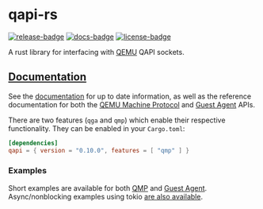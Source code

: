 # qapi-rs

[![release-badge][]][cargo] [![docs-badge][]][docs] [![license-badge][]][license]

A rust library for interfacing with [QEMU](https://www.qemu.org/) QAPI sockets.

## [Documentation][docs]

See the [documentation][docs] for up to date information, as well as the
reference documentation for both the [QEMU Machine Protocol](https://qemu-project.gitlab.io/qemu/interop/qemu-qmp-ref.html)
and [Guest Agent](https://qemu-project.gitlab.io/qemu/interop/qemu-ga-ref.html) APIs.

There are two features (`qga` and `qmp`) which enable their respective functionality.
They can be enabled in your `Cargo.toml`:

```toml
[dependencies]
qapi = { version = "0.10.0", features = [ "qmp" ] }
```

### Examples

Short examples are available for both [QMP](examples/src/bin/qmp_query.rs) and [Guest
Agent](examples/src/bin/guest_info.rs). Async/nonblocking examples using tokio [are also
available](examples/src/bin/tokio_qmp_query.rs).

[release-badge]: https://img.shields.io/crates/v/qapi.svg?style=flat-square
[cargo]: https://crates.io/crates/qapi
[docs-badge]: https://img.shields.io/badge/API-docs-blue.svg?style=flat-square
[docs]: http://docs.rs/qapi/
[license-badge]: https://img.shields.io/badge/license-MIT-ff69b4.svg?style=flat-square
[license]: https://github.com/arcnmx/qapi-rs/blob/master/COPYING
